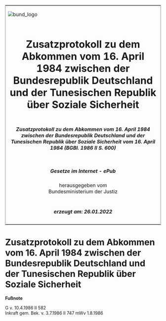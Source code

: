 <span id="DECKBLATT.html"></span>

<table border="0" frame="border" width="100%">

<tr valign="top">

<td align="left">

![bund\_logo](BfJ_2021_Web_de_de.gif)

</td>

<td align="right">

 

</td>

</tr>

<tr align="center" valign="middle">

<td colspan="2">

# Zusatzprotokoll zu dem Abkommen vom 16. April 1984 zwischen der Bundesrepublik Deutschland und der Tunesischen Republik über Soziale Sicherheit

</td>

</tr>

<tr align="center" valign="middle">

<td colspan="2">

##### Zusatzprotokoll zu dem Abkommen vom 16. April 1984 zwischen der Bundesrepublik Deutschland und der Tunesischen Republik über Soziale Sicherheit vom 16. April 1984 (BGBl. 1986 II S. 600)

</td>

</tr>

<tr align="center" valign="middle">

<td colspan="2">

  
  

##### Gesetze im Internet - ePub  
  
herausgegeben vom  
Bundesministerium der Justiz

</td>

</tr>

<tr align="center" valign="bottom">

<td colspan="2">

  
  

##### erzeugt am: 26.01.2022

</td>

</tr>

</table>

<span id="BJNR206000986.html"></span>

# Zusatzprotokoll zu dem Abkommen vom 16. April 1984 zwischen der Bundesrepublik Deutschland und der Tunesischen Republik über Soziale Sicherheit

<div>

  
**Fußnote**

<div class="jnhtml">

<div>

<div class="jurAbsatz">

G v. 10.4.1986 II 582  
Inkraft gem. Bek. v. 3.7.1986 II 747 mWv 1.8.1986

</div>

</div>

</div>

</div>
